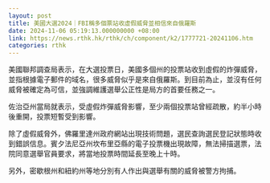 ```yaml
---
layout: post
title: 美國大選2024｜FBI稱多個票站收虛假威脅並相信來自俄羅斯
date: 2024-11-06 05:19:13.000000000 +08:00
link: https://news.rthk.hk/rthk/ch/component/k2/1777721-20241106.htm
categories: rthk
---
```


美國聯邦調查局表示，在大選投票日，美國多個州的投票站收到虛假的炸彈威脅，並指根據電子郵件的域名，很多威脅似乎是來自俄羅斯。到目前為止，並沒有任何威脅被確定為可信，並強調維護選舉公正性是局方的首要任務之一。

佐治亞州當局就表示，受虛假炸彈威脅影響，至少兩個投票站曾經疏散，約半小時後重開，投票短暫受到影響。

除了虛假威脅外，佛羅里達州政府網站出現技術問題，選民查詢選民登記狀態時收到錯誤信息。賓夕法尼亞州坎布里亞縣的電子投票機出現故障，無法掃描選票，法院同意選舉官員要求，將當地投票時間延長至晚上十時。

另外，密歇根州和紐約州等地分別有人作出與選舉有關的威脅被警方拘捕。
